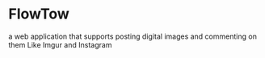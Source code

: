 # FlowTow
a web application that supports posting digital images and commenting on them Like Imgur and Instagram 
